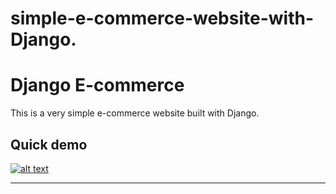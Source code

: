 # simple-e-commerce-website-with-Django.
# Django E-commerce

This is a very simple e-commerce website built with Django.

## Quick demo
[![alt text](https://justdjango.s3-us-west-2.amazonaws.com/media/gifs/djecommerce.gif "Logo")](https://www.youtu.be/LVLK93Ld07Y)

---
